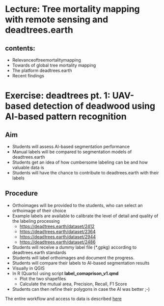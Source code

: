 # Lecture: Tree mortality mapping with remote sensing and deadtrees.earth

## contents:
* Relevanceoftreemortalitymapping
* Towards of global tree mortality mapping
* The platform deadtrees.earth
* Recent findings



# Exercise: deadtrees pt. 1: UAV-based detection of deadwood using AI-based pattern recognition

## Aim
* Students will assess AI-based segmentation performance
* Manual labels will be compared to segmentation models of deadtrees.earth
* Students get an idea of how cumbersome labeling can be and how valuable data is
* Students will have the chance to contribute to deadtrees.earth with their labels

## Procedure
* Orthoimages will be provided to the students, who can select an orthoimage of their choice
* Example labels are available to calibrate the level of detail and quality of the labeling processing
    * https://deadtrees.earth/dataset/2412
    * https://deadtrees.earth/dataset/2364
    * https://deadtrees.earth/dataset/2944
    * https://deadtrees.earth/dataset/2486
* Students will receive a dummy label file (*.gpkg) according to deadtrees.earth standards
* Students will label orthoimages and document the progress.
* Students will compare their labels to AI-based segmentation results
* Visually in QGIS
* In R (Quarto) using script **label_comaprison_v1.qmd**
  * Plot the two shapefiles
  * Calculate the mutual area, Precision, Recall, F1 Score
* Students can then refine their polygons in case the AI was better ;-)

The entire workflow and access to data is described [here](https://docs.google.com/document/d/1jAUPqFv-Lqt3HuDDTr2yn83B8NAxivnjkVUuUlwTGA8/edit?tab=t.0#heading=h.3lsolpilbhs4)

